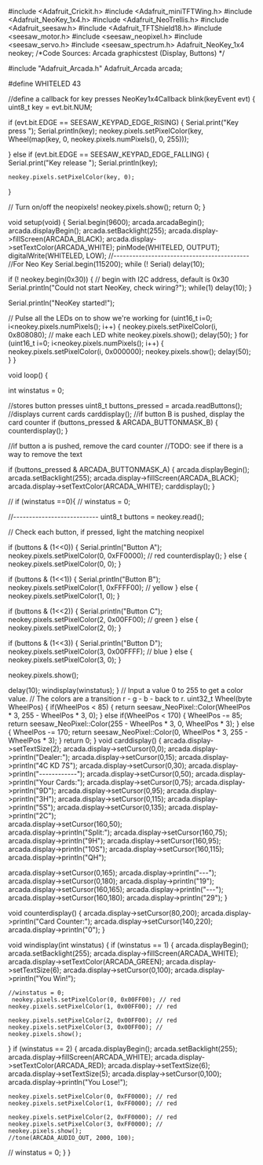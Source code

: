 #include <Adafruit_Crickit.h>
#include <Adafruit_miniTFTWing.h>
#include <Adafruit_NeoKey_1x4.h>
#include <Adafruit_NeoTrellis.h>
#include <Adafruit_seesaw.h>
#include <Adafruit_TFTShield18.h>
#include <seesaw_motor.h>
#include <seesaw_neopixel.h>
#include <seesaw_servo.h>
#include <seesaw_spectrum.h>
Adafruit_NeoKey_1x4 neokey;
/*Code Sources:
Arcada graphicstest (Display, Buttons)
*/

#include "Adafruit_Arcada.h"
Adafruit_Arcada arcada;

#define WHITELED 43

//define a callback for key presses
NeoKey1x4Callback blink(keyEvent evt) {
  uint8_t key = evt.bit.NUM;
  
  if (evt.bit.EDGE == SEESAW_KEYPAD_EDGE_RISING) {
    Serial.print("Key press ");
    Serial.println(key);
    neokey.pixels.setPixelColor(key, Wheel(map(key, 0, neokey.pixels.numPixels(), 0, 255)));
    
  } else if (evt.bit.EDGE == SEESAW_KEYPAD_EDGE_FALLING) {
    Serial.print("Key release ");
    Serial.println(key);

    neokey.pixels.setPixelColor(key, 0);
  }

  // Turn on/off the neopixels!
  neokey.pixels.show();
  return 0;
}


void setup(void) {
  Serial.begin(9600);
  arcada.arcadaBegin();
  arcada.displayBegin();
  arcada.setBacklight(255);
  arcada.display->fillScreen(ARCADA_BLACK);
  arcada.display->setTextColor(ARCADA_WHITE);
  pinMode(WHITELED, OUTPUT);
  digitalWrite(WHITELED, LOW);
  //-------------------------------------------
  //For Neo Key
   Serial.begin(115200);
  while (! Serial) delay(10);
   
  if (! neokey.begin(0x30)) {     // begin with I2C address, default is 0x30
    Serial.println("Could not start NeoKey, check wiring?");
    while(1) delay(10);
  }
  
  Serial.println("NeoKey started!");

  // Pulse all the LEDs on to show we're working
  for (uint16_t i=0; i<neokey.pixels.numPixels(); i++) {
    neokey.pixels.setPixelColor(i, 0x808080); // make each LED white
    neokey.pixels.show();
    delay(50);
  }
  for (uint16_t i=0; i<neokey.pixels.numPixels(); i++) {
    neokey.pixels.setPixelColor(i, 0x000000);
    neokey.pixels.show();
    delay(50);
  }
}

void loop() {
  
  int winstatus = 0;
  
  //stores button presses
  uint8_t buttons_pressed = arcada.readButtons();
  //displays current cards
  carddisplay();
  //if button B is pushed, display the card counter
  if (buttons_pressed & ARCADA_BUTTONMASK_B) {
    counterdisplay();
  }
  
  //if button a is pushed, remove the card counter
  //TODO: see if there is a way to remove the text



  if (buttons_pressed & ARCADA_BUTTONMASK_A) {
    arcada.displayBegin();
    arcada.setBacklight(255);
    arcada.display->fillScreen(ARCADA_BLACK);
    arcada.display->setTextColor(ARCADA_WHITE);
    carddisplay();
  }

 // if (winstatus ==0){
 // winstatus = 0;
     
  
 //---------------------------
 uint8_t buttons = neokey.read();

  // Check each button, if pressed, light the matching neopixel
  
  if (buttons & (1<<0)) {
    Serial.println("Button A");
    neokey.pixels.setPixelColor(0, 0xFF0000); // red
    counterdisplay();
  } else {
    neokey.pixels.setPixelColor(0, 0);
  }

  if (buttons & (1<<1)) {
    Serial.println("Button B");
    neokey.pixels.setPixelColor(1, 0xFFFF00); // yellow
  } else {
    neokey.pixels.setPixelColor(1, 0);
  }
  
  if (buttons & (1<<2)) {
    Serial.println("Button C");
    neokey.pixels.setPixelColor(2, 0x00FF00); // green
  } else {
    neokey.pixels.setPixelColor(2, 0);
  }

  if (buttons & (1<<3)) {
    Serial.println("Button D");
    neokey.pixels.setPixelColor(3, 0x00FFFF); // blue
  } else {
    neokey.pixels.setPixelColor(3, 0);
  }  

  neokey.pixels.show();
  
  delay(10);
  windisplay(winstatus);
}
// Input a value 0 to 255 to get a color value.
// The colors are a transition r - g - b - back to r.
uint32_t Wheel(byte WheelPos) {
  if(WheelPos < 85) {
   return seesaw_NeoPixel::Color(WheelPos * 3, 255 - WheelPos * 3, 0);
  } else if(WheelPos < 170) {
   WheelPos -= 85;
   return seesaw_NeoPixel::Color(255 - WheelPos * 3, 0, WheelPos * 3);
  } else {
   WheelPos -= 170;
   return seesaw_NeoPixel::Color(0, WheelPos * 3, 255 - WheelPos * 3);
  }
  return 0;
}
void carddisplay() {
  arcada.display->setTextSize(2);
  arcada.display->setCursor(0,0); 
  arcada.display->println("Dealer:");
  arcada.display->setCursor(0,15);
  arcada.display->println("4C  KD  7S");
  arcada.display->setCursor(0,30);
  arcada.display->println("------------");
  arcada.display->setCursor(0,50);
  arcada.display->println("Your Cards:");
  arcada.display->setCursor(0,75);
  arcada.display->println("9D");
  arcada.display->setCursor(0,95);
  arcada.display->println("3H");
  arcada.display->setCursor(0,115);
  arcada.display->println("5S");
  arcada.display->setCursor(0,135);
  arcada.display->println("2C");    
  arcada.display->setCursor(160,50);       
  arcada.display->println("Split:");
  arcada.display->setCursor(160,75);
  arcada.display->println("9H");
  arcada.display->setCursor(160,95);
  arcada.display->println("10S");
  arcada.display->setCursor(160,115);
  arcada.display->println("QH");

  arcada.display->setCursor(0,165);
  arcada.display->println("---");
  arcada.display->setCursor(0,180);
  arcada.display->println("19");
  arcada.display->setCursor(160,165);
  arcada.display->println("---");
  arcada.display->setCursor(160,180);
  arcada.display->println("29");
}

void counterdisplay() {
  arcada.display->setCursor(80,200);
  arcada.display->println("Card Counter:");
  arcada.display->setCursor(140,220);
  arcada.display->println("0");
}

void windisplay(int winstatus) {
  if (winstatus == 1) {
    arcada.displayBegin();
    arcada.setBacklight(255);
    arcada.display->fillScreen(ARCADA_WHITE);
    arcada.display->setTextColor(ARCADA_GREEN);
    arcada.display->setTextSize(6);
    arcada.display->setCursor(0,100);
    arcada.display->println("You Win!");

    //winstatus = 0;  
     neokey.pixels.setPixelColor(0, 0x00FF00); // red
    neokey.pixels.setPixelColor(1, 0x00FF00); // red

    neokey.pixels.setPixelColor(2, 0x00FF00); // red
    neokey.pixels.setPixelColor(3, 0x00FF00); // 
    neokey.pixels.show();     
  }
  if (winstatus == 2) {
    arcada.displayBegin();
    arcada.setBacklight(255);
    arcada.display->fillScreen(ARCADA_WHITE);
    arcada.display->setTextColor(ARCADA_RED);
    arcada.display->setTextSize(6);
    arcada.display->setTextSize(5);
    arcada.display->setCursor(0,100);
    arcada.display->println("You Lose!");
    
    neokey.pixels.setPixelColor(0, 0xFF0000); // red
    neokey.pixels.setPixelColor(1, 0xFF0000); // red

    neokey.pixels.setPixelColor(2, 0xFF0000); // red
    neokey.pixels.setPixelColor(3, 0xFF0000); // 
    neokey.pixels.show();
    //tone(ARCADA_AUDIO_OUT, 2000, 100);
   // winstatus = 0;
  }
}
